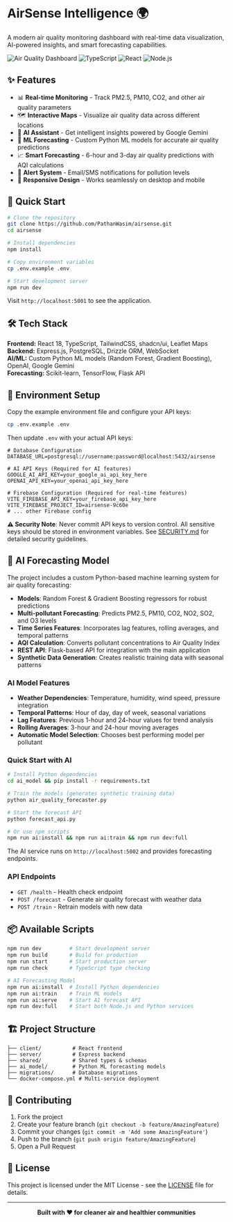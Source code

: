 # AirSense Intelligence 🌍

A modern air quality monitoring dashboard with real-time data visualization, AI-powered insights, and smart forecasting capabilities.

![Air Quality Dashboard](https://img.shields.io/badge/Status-Active-brightgreen) ![TypeScript](https://img.shields.io/badge/TypeScript-007ACC?logo=typescript&logoColor=white) ![React](https://img.shields.io/badge/React-20232A?logo=react&logoColor=61DAFB) ![Node.js](https://img.shields.io/badge/Node.js-43853D?logo=node.js&logoColor=white)

## ✨ Features

- 📊 **Real-time Monitoring** - Track PM2.5, PM10, CO2, and other air quality parameters
- 🗺️ **Interactive Maps** - Visualize air quality data across different locations
- 🤖 **AI Assistant** - Get intelligent insights powered by Google Gemini
- 🧠 **ML Forecasting** - Custom Python ML models for accurate air quality predictions
- 📈 **Smart Forecasting** - 6-hour and 3-day air quality predictions with AQI calculations
- 🚨 **Alert System** - Email/SMS notifications for pollution levels
- 📱 **Responsive Design** - Works seamlessly on desktop and mobile

## 🚀 Quick Start

```bash
# Clone the repository
git clone https://github.com/PathanWasim/airsense.git
cd airsense

# Install dependencies
npm install

# Copy environment variables
cp .env.example .env

# Start development server
npm run dev
```

Visit `http://localhost:5001` to see the application.

## 🛠️ Tech Stack

**Frontend:** React 18, TypeScript, TailwindCSS, shadcn/ui, Leaflet Maps  
**Backend:** Express.js, PostgreSQL, Drizzle ORM, WebSocket  
**AI/ML:** Custom Python ML models (Random Forest, Gradient Boosting), OpenAI, Google Gemini  
**Forecasting:** Scikit-learn, TensorFlow, Flask API  

## 📝 Environment Setup

Copy the example environment file and configure your API keys:

```bash
cp .env.example .env
```

Then update `.env` with your actual API keys:

```env
# Database Configuration
DATABASE_URL=postgresql://username:password@localhost:5432/airsense

# AI API Keys (Required for AI features)
GOOGLE_AI_API_KEY=your_google_ai_api_key_here
OPENAI_API_KEY=your_openai_api_key_here

# Firebase Configuration (Required for real-time features)
VITE_FIREBASE_API_KEY=your_firebase_api_key_here
VITE_FIREBASE_PROJECT_ID=airsense-9c60e
# ... other Firebase config
```

**⚠️ Security Note**: Never commit API keys to version control. All sensitive keys should be stored in environment variables. See [SECURITY.md](SECURITY.md) for detailed security guidelines.

## 🧠 AI Forecasting Model

The project includes a custom Python-based machine learning system for air quality forecasting:

- **Models**: Random Forest & Gradient Boosting regressors for robust predictions
- **Multi-pollutant Forecasting**: Predicts PM2.5, PM10, CO2, NO2, SO2, and O3 levels
- **Time Series Features**: Incorporates lag features, rolling averages, and temporal patterns
- **AQI Calculation**: Converts pollutant concentrations to Air Quality Index
- **REST API**: Flask-based API for integration with the main application
- **Synthetic Data Generation**: Creates realistic training data with seasonal patterns

### AI Model Features
- **Weather Dependencies**: Temperature, humidity, wind speed, pressure integration
- **Temporal Patterns**: Hour of day, day of week, seasonal variations
- **Lag Features**: Previous 1-hour and 24-hour values for trend analysis
- **Rolling Averages**: 3-hour and 24-hour moving averages
- **Automatic Model Selection**: Chooses best performing model per pollutant

### Quick Start with AI
```bash
# Install Python dependencies
cd ai_model && pip install -r requirements.txt

# Train the models (generates synthetic training data)
python air_quality_forecaster.py

# Start the forecast API
python forecast_api.py

# Or use npm scripts
npm run ai:install && npm run ai:train && npm run dev:full
```

The AI service runs on `http://localhost:5002` and provides forecasting endpoints.

### API Endpoints
- `GET /health` - Health check endpoint
- `POST /forecast` - Generate air quality forecast with weather data
- `POST /train` - Retrain models with new data

## 📦 Available Scripts

```bash
npm run dev         # Start development server
npm run build       # Build for production
npm run start       # Start production server
npm run check       # TypeScript type checking

# AI Forecasting Model
npm run ai:install  # Install Python dependencies
npm run ai:train    # Train ML models
npm run ai:serve    # Start AI forecast API
npm run dev:full    # Start both Node.js and Python services
```

## 🏗️ Project Structure

```
├── client/          # React frontend
├── server/          # Express backend
├── shared/          # Shared types & schemas
├── ai_model/        # Python ML forecasting models
├── migrations/      # Database migrations
└── docker-compose.yml # Multi-service deployment
```

## 🤝 Contributing

1. Fork the project
2. Create your feature branch (`git checkout -b feature/AmazingFeature`)
3. Commit your changes (`git commit -m 'Add some AmazingFeature'`)
4. Push to the branch (`git push origin feature/AmazingFeature`)
5. Open a Pull Request

## 📄 License

This project is licensed under the MIT License - see the [LICENSE](LICENSE) file for details.

---

<div align="center">
  <strong>Built with ❤️ for cleaner air and healthier communities</strong>
</div>